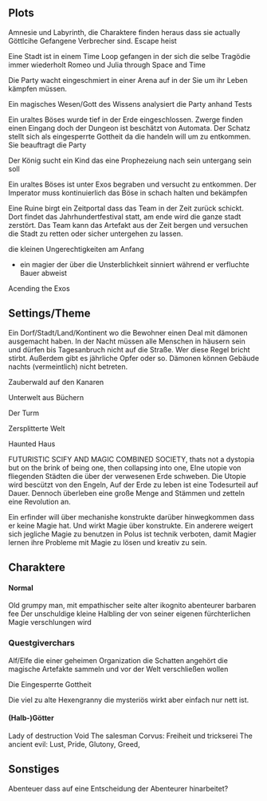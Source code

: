 
## Plots
Amnesie und Labyrinth, die Charaktere finden heraus dass sie actually Göttlcihe Gefangene Verbrecher sind. Escape heist

Eine Stadt ist in einem Time Loop gefangen in der sich die selbe Tragödie immer wiederholt
Romeo und Julia through Space and Time

Die Party wacht eingeschmiert in einer Arena auf in der Sie um ihr Leben kämpfen müssen.

Ein magisches Wesen/Gott des Wissens analysiert die Party anhand Tests

Ein uraltes Böses wurde tief in der Erde eingeschlossen. Zwerge finden einen Eingang doch der Dungeon ist beschätzt von Automata. Der Schatz stellt sich als eingesperrte Gottheit da die handeln will um zu entkommen. Sie beauftragt die Party 

Der König sucht ein Kind das eine Prophezeiung nach sein untergang sein soll

Ein uraltes Böses ist unter Exos begraben und versucht zu entkommen. Der Imperator muss kontinuierlich das Böse in schach halten und bekämpfen

Eine Ruine birgt ein Zeitportal dass das Team in der Zeit zurück schickt. Dort findet das Jahrhundertfestival statt, am ende wird die ganze stadt zerstört. Das Team kann das Artefakt aus der Zeit bergen und versuchen die Stadt zu retten oder sicher untergehen zu lassen.

die kleinen Ungerechtigkeiten am Anfang
- ein magier der über die Unsterblichkeit sinniert während er verfluchte Bauer abweist

Acending the Exos
## Settings/Theme
Ein Dorf/Stadt/Land/Kontinent wo die Bewohner einen Deal mit dämonen ausgemacht haben. In der Nacht müssen alle Menschen in häusern sein und dürfen bis Tagesanbruch nicht auf die Straße. Wer diese Regel bricht stirbt. Außerdem gibt es jährliche Opfer oder so. Dämonen können Gebäude nachts (vermeintlich) nicht betreten.

Zauberwald auf den Kanaren

Unterwelt aus Büchern

Der Turm

Zersplitterte Welt

Haunted Haus

FUTURISTIC SCIFY AND MAGIC COMBINED SOCIETY, thats not a dystopia but on the brink of being one, then collapsing into one,
EIne utopie von fliegenden Städten die über der verwesenen Erde schweben. Die Utopie wird bescützt von den Engeln, Auf der Erde zu leben ist eine Todesurteil auf Dauer. Dennoch überleben eine große Menge and Stämmen und zetteln eine Revolution an.

Ein erfinder will über mechanishe konstrukte darüber hinwegkommen dass er keine Magie hat. Und wirkt Magie über konstrukte. Ein anderere weigert sich jegliche Magie zu benutzen
in Polus ist technik verboten, damit Magier lernen ihre Probleme mit Magie zu lösen und kreativ zu sein.
## Charaktere

#### Normal
Old grumpy man, mit empathischer seite
alter ikognito abenteurer
barbaren fee
Der unschuldige kleine Halbling der von seiner eigenen fürchterlichen Magie verschlungen wird


### Questgiverchars
Alf/Elfe die einer geheimen Organization die Schatten angehört die magische Artefakte sammeln und vor der Welt verschließen wollen

Die Eingesperrte Gottheit

Die viel zu alte Hexengranny die mysteriös wirkt aber einfach nur nett ist.

#### (Halb-)Götter
Lady of destruction
Void
The salesman
Corvus: Freiheit und trickserei
The ancient evil: Lust, Pride, Glutony, Greed, 


## Sonstiges
Abenteuer dass auf eine Entscheidung der Abenteurer hinarbeitet?
